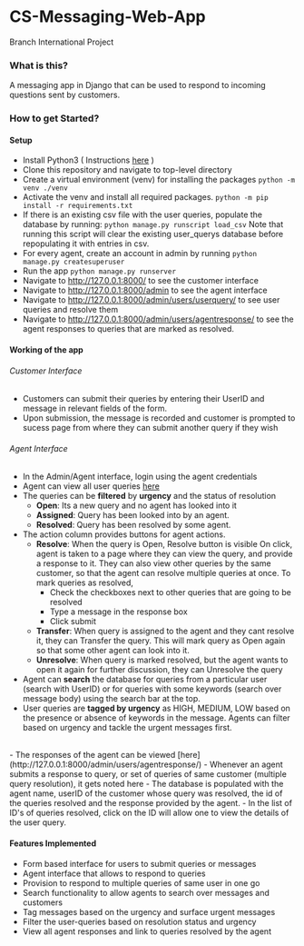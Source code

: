 # CS-Messaging-Web-App
Branch International Project

### What is this?
A messaging app in Django that can be used to respond to incoming questions sent by customers.

### How to get Started?

#### Setup
- Install Python3 ( Instructions [here](https://docs.python-guide.org/starting/installation/) )
- Clone this repository and navigate to top-level directory
- Create a virtual environment (venv) for installing the packages
    `python -m venv ./venv`
- Activate the venv and install all required packages.
    `python -m pip install -r requirements.txt`
- If there is an existing csv file with the user queries, populate the database by running:
    `python manage.py runscript load_csv`
    Note that running this script will clear the existing user_querys database before repopulating it with entries in csv.
- For every agent, create an account in admin by running
    `python manage.py createsuperuser`
- Run the app
    `python manage.py runserver`
- Navigate to http://127.0.0.1:8000/ to see the customer interface
- Navigate to http://127.0.0.1:8000/admin to see the agent interface
- Navigate to http://127.0.0.1:8000/admin/users/userquery/ to see user queries and resolve them
- Navigate to http://127.0.0.1:8000/admin/users/agentresponse/ to see the agent responses to queries that are marked as resolved.

#### Working of the app
###### Customer Interface
- Customers can submit their queries by entering their UserID and message in relevant fields of the form.
- Upon submission, the message is recorded and customer is prompted to sucess page from where they can submit another query if they wish


###### Agent Interface
- In the Admin/Agent interface, login using the agent credentials
- Agent can view all user queries [here](http://127.0.0.1:8000/admin/users/userquery/)
- The queries can be **filtered** by **urgency** and the status of resolution
    - **Open**: Its a new query and no agent has looked into it
    - **Assigned**: Query has been looked into by an agent.
    - **Resolved**: Query has been resolved by some agent.
- The action column provides buttons for agent actions. 
    - **Resolve**: When the query is Open, Resolve button is visible
    On click, agent is taken to a page where they can view the query, and provide a response to it. 
    They can also view other queries by the same customer, so that the agent can resolve multiple queries at once. 
    To mark queries as resolved, 
        - Check the checkboxes next to other queries that are going to be resolved
        - Type a message in the response box
        - Click submit
    - **Transfer**: When query is assigned to the agent and they cant resolve it, they can Transfer the query. This will mark query as Open again so that some other agent can look into it.
    - **Unresolve**: When query is marked resolved, but the agent wants to open it again for further discussion, they can Unresolve the query
- Agent can **search** the database for queries from a particular user (search with UserID) or for queries with some keywords (search over message body) using the search bar at the top.
- User queries are **tagged by urgency** as HIGH, MEDIUM, LOW based on the presence or absence of keywords in the message. Agents can filter based on urgency and tackle the urgent messages first.
<br>
- The responses of the agent can be viewed [here](http://127.0.0.1:8000/admin/users/agentresponse/)
- Whenever an agent submits a response to query, or set of queries of same customer (multiple query resolution), it gets noted here
- The database is populated with the agent name, userID of the customer whose query was resolved, the id of the queries resolved and the response provided by the agent.
- In the list of ID's of queries resolved, click on the ID will allow one to view the details of the user query. 


#### Features Implemented
- Form based interface for users to submit queries or messages
- Agent interface that allows to respond to queries
- Provision to respond to multiple queries of same user in one go
- Search functionality to allow agents to search over messages and customers
- Tag messages based on the urgency and surface urgent messages
- Filter the user-queries based on resolution status and urgency
- View all agent responses and link to queries resolved by the agent
